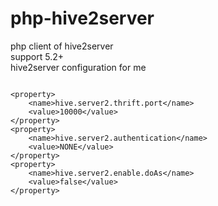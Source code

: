 php-hive2server
===============

php client of hive2server
<br/>
support 5.2+
<br />
hive2server configuration for me
<pre>
<code>
&lt;property&gt;
    &lt;name&gt;hive.server2.thrift.port&lt;/name&gt;
    &lt;value&gt;10000&lt;/value&gt;
&lt;/property&gt;
&lt;property&gt;
    &lt;name&gt;hive.server2.authentication&lt;/name&gt;
    &lt;value&gt;NONE&lt;/value&gt;
&lt;/property&gt;
&lt;property&gt;
    &lt;name&gt;hive.server2.enable.doAs&lt;/name&gt;
    &lt;value&gt;false&lt;/value&gt;
&lt;/property&gt;
</code>
</pre>